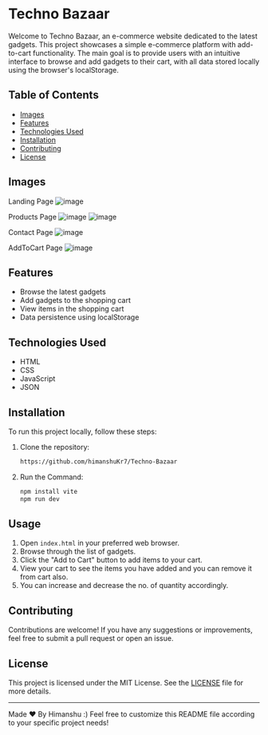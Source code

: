 
# Techno Bazaar

Welcome to Techno Bazaar, an e-commerce website dedicated to the latest gadgets. This project showcases a simple e-commerce platform with add-to-cart functionality. The main goal is to provide users with an intuitive interface to browse and add gadgets to their cart, with all data stored locally using the browser's localStorage.



## Table of Contents
- [Images](#images)
- [Features](#features)
- [Technologies Used](#technologies-used)
- [Installation](#installation)
- [Contributing](#contributing)
- [License](#license)

## Images

  Landing Page
  ![image](https://github.com/user-attachments/assets/b8b87992-26da-4dfa-9d1d-4ef95314ba0e)
  
  Products Page
  ![image](https://github.com/user-attachments/assets/bcb019a8-a75a-4aaa-8574-87666327bcc3) 
  ![image](https://github.com/user-attachments/assets/41ca5497-bb1d-4dab-94b1-c358e87d4a27)

  
  Contact Page
  ![image](https://github.com/user-attachments/assets/8d4e50b9-9d78-4292-84ae-5a04a232cf6e)

  AddToCart Page
  ![image](https://github.com/user-attachments/assets/5db01aac-98d3-49ed-a3b8-9a1514775ae6)

## Features
- Browse the latest gadgets
- Add gadgets to the shopping cart
- View items in the shopping cart
- Data persistence using localStorage

## Technologies Used
- HTML
- CSS
- JavaScript
- JSON 

## Installation
To run this project locally, follow these steps:

1. Clone the repository:
    ```bash
    https://github.com/himanshuKr7/Techno-Bazaar
    ```
2. Run the Command:
    ```bash
    npm install vite
    npm run dev
    ```

## Usage
1. Open `index.html` in your preferred web browser.
2. Browse through the list of gadgets.
3. Click the "Add to Cart" button to add items to your cart.
4. View your cart to see the items you have added and you can remove it from cart also.
5. You can increase and decrease the no. of quantity accordingly.


## Contributing
Contributions are welcome! If you have any suggestions or improvements, feel free to submit a pull request or open an issue.

## License
This project is licensed under the MIT License. See the [LICENSE](LICENSE) file for more details.

---
Made &#9829; By Himanshu :)
Feel free to customize this README file according to your specific project needs!
